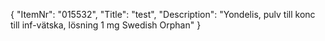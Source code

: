 {
  "ItemNr": "015532",
  "Title": "test",
  "Description": "Yondelis, pulv till konc till inf-vätska, lösning 1 mg Swedish Orphan"
}